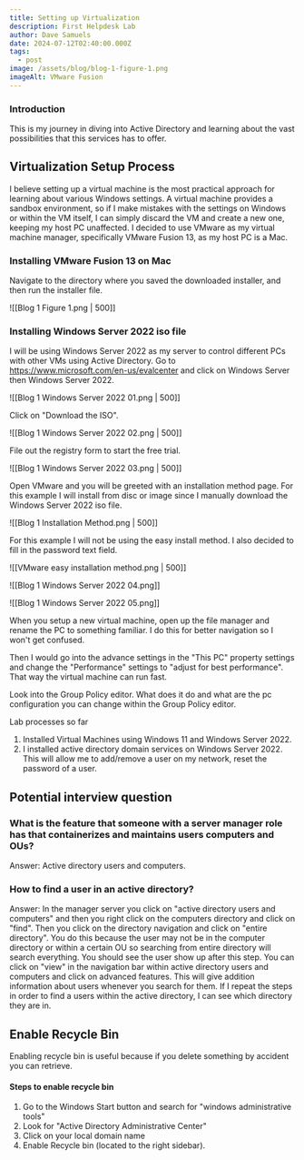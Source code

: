 ```yaml
---
title: Setting up Virtualization
description: First Helpdesk Lab
author: Dave Samuels
date: 2024-07-12T02:40:00.000Z
tags:
  - post
image: /assets/blog/blog-1-figure-1.png
imageAlt: VMware Fusion
---
```


### Introduction
This is my journey in diving into Active Directory and learning about the vast possibilities that this services has to offer.

## Virtualization Setup Process 

I believe setting up a virtual machine is the most practical approach for learning about various Windows settings. A virtual machine provides a sandbox environment, so if I make mistakes with the settings on Windows or within the VM itself, I can simply discard the VM and create a new one, keeping my host PC unaffected. I decided to use VMware as my virtual machine manager, specifically VMware Fusion 13, as my host PC is a Mac. 

### Installing VMware Fusion 13 on Mac

Navigate to the directory where you saved the downloaded installer, and then run the installer file. 

![[Blog 1 Figure 1.png | 500]]


### Installing Windows Server 2022 iso file

I will be using Windows Server 2022 as my server to control different PCs with other VMs using Active Directory.  Go to https://www.microsoft.com/en-us/evalcenter and click on Windows Server then Windows Server 2022.

![[Blog 1 Windows Server 2022 01.png | 500]]


Click on "Download the ISO".

![[Blog 1 Windows Server 2022 02.png | 500]]

File out the registry form to start the free trial.

![[Blog 1 Windows Server 2022 03.png | 500]]


Open VMware and you will be greeted with an installation method page. For this example I will install from disc or image since I manually download the Windows Server 2022 iso file.


![[Blog 1 Installation Method.png | 500]]

For this example I will not be using the easy install method. I also decided to fill in the password text field.

![[VMware easy installation method.png | 500]]




![[Blog 1 Windows Server 2022 04.png]]


![[Blog 1 Windows Server 2022 05.png]]





When you setup a new virtual machine, open up the file manager and rename the PC to something familiar. I do this for better navigation so I won't get confused.



Then I would go into the advance settings in the "This PC" property settings and change the "Performance" settings to "adjust for best performance". That way the virtual machine can run fast.

Look into the Group Policy editor. What does it do and what are the pc configuration you can change within the Group Policy editor.

Lab processes so far

1. Installed Virtual Machines using Windows 11 and Windows Server 2022.
2. I installed active directory domain services on Windows Server 2022. This will allow me to add/remove a user on my network, reset the password of a user.

## Potential interview question

### What is the feature that someone with a server manager role has that containerizes and maintains users computers and OUs?

Answer: Active directory users and computers.

### How to find a user in an active directory?

Answer: In the manager server you click on "active directory users and computers" and then you right click on the computers directory and click on "find". Then you click on the directory navigation and click on "entire directory". You do this because the user may not be in the computer directory or within a certain OU so searching from entire directory will search everything. You should see the user show up after this step. 
You can click on "view" in the navigation bar within active directory users and computers and click on advanced features. This will give addition information about users whenever you search for them. If I repeat the steps in order to find a users within the active directory, I can see which directory they are in.



## Enable Recycle Bin
Enabling recycle bin is useful because if you delete something by accident you can retrieve. 

#### Steps to enable recycle bin
1. Go to the Windows Start button and search for "windows administrative tools"
2. Look for "Active Directory Administrative Center"
3. Click on your local domain name
4. Enable Recycle bin (located to the right sidebar).
